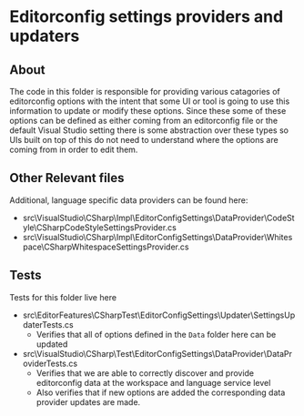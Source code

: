 # Editorconfig settings providers and updaters

## About

The code in this folder is responsible for providing various catagories of editorconfig options with the intent that some UI or tool is going to use this information to update or modify these options. Since these some of these options can be defined as either coming from an editorconfig file or the default Visual Studio setting there is some abstraction over these types so UIs built on top of this do not need to understand where the options are coming from in order to edit them.

## Other Relevant files

Additional, language specific data providers can be found here:

- src\VisualStudio\CSharp\Impl\EditorConfigSettings\DataProvider\CodeStyle\CSharpCodeStyleSettingsProvider.cs
- src\VisualStudio\CSharp\Impl\EditorConfigSettings\DataProvider\Whitespace\CSharpWhitespaceSettingsProvider.cs

## Tests

Tests for this folder live here

- src\EditorFeatures\CSharpTest\EditorConfigSettings\Updater\SettingsUpdaterTests.cs
  - Verifies that all of options defined in the `Data` folder here can be updated
- src\VisualStudio\CSharp\Test\EditorConfigSettings\DataProvider\DataProviderTests.cs
  - Verifies that we are able to correctly discover and provide editorconfig data at the workspace and language service level
  - Also verifies that if new options are added the corresponding data provider updates are made.